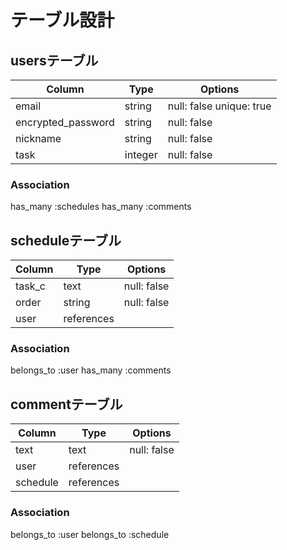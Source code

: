 # テーブル設計

## usersテーブル

| Column             | Type    | Options                   |
| ------------------ | ------- | ------------------------- |
| email              | string  | null: false unique: true  |
| encrypted_password | string  | null: false               |
| nickname           | string  | null: false               |
| task               | integer | null: false               |

### Association

has_many :schedules
has_many :comments

## scheduleテーブル

| Column | Type       | Options     |
| ------ | ---------- | ----------- |
| task_c | text       | null: false |
| order  | string     | null: false |
| user   | references |             |


### Association

belongs_to :user
has_many   :comments

## commentテーブル

| Column   | Type       | Options     |
| -------- | ---------- | ----------- |
| text     | text       | null: false |
| user     | references |             |
| schedule | references |             |


### Association

belongs_to :user
belongs_to :schedule